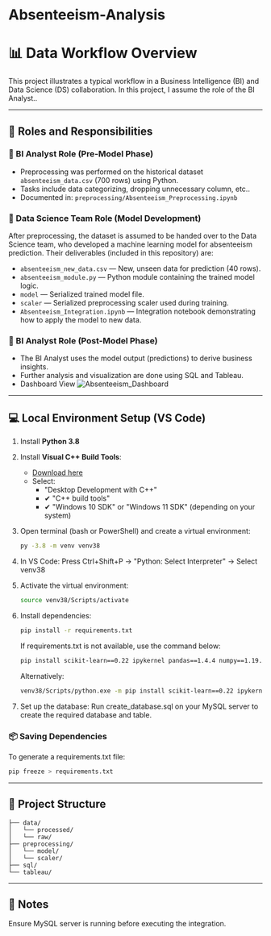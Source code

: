 # Absenteeism-Analysis

# 📊 Data Workflow Overview

This project illustrates a typical workflow in a Business Intelligence (BI) and Data Science (DS) collaboration. In this project, I assume the role of the BI Analyst..

---

## 🧩 Roles and Responsibilities

### 🔷 BI Analyst Role (Pre-Model Phase)

- Preprocessing was performed on the historical dataset `absenteeism_data.csv` (700 rows) using Python.
- Tasks include data categorizing, dropping unnecessary column, etc..
- Documented in: `preprocessing/Absenteeism_Preprocessing.ipynb`

### 🔷 Data Science Team Role (Model Development)

After preprocessing, the dataset is assumed to be handed over to the Data Science team, who developed a machine learning model for absenteeism prediction. Their deliverables (included in this repository) are:

- `absenteeism_new_data.csv` — New, unseen data for prediction (40 rows).
- `absenteeism_module.py` — Python module containing the trained model logic.
- `model` — Serialized trained model file.
- `scaler` — Serialized preprocessing scaler used during training.
- `Absenteeism_Integration.ipynb` — Integration notebook demonstrating how to apply the model to new data.

### 🔷 BI Analyst Role (Post-Model Phase)

- The BI Analyst uses the model output (predictions) to derive business insights.
- Further analysis and visualization are done using SQL and Tableau.
- Dashboard View
  ![Absenteeism_Dashboard](https://github.com/user-attachments/assets/759696eb-b72f-43a4-97fb-8be9f2498fba)

---

## 💻 Local Environment Setup (VS Code)

1. Install **Python 3.8**
2. Install **Visual C++ Build Tools**:

   - [Download here](https://visualstudio.microsoft.com/visual-cpp-build-tools/)
   - Select:
     - "Desktop Development with C++"
     - ✔ "C++ build tools"
     - ✔ "Windows 10 SDK" or "Windows 11 SDK" (depending on your system)

3. Open terminal (bash or PowerShell) and create a virtual environment:
   ```bash
   py -3.8 -m venv venv38
   ```
4. In VS Code:
   Press Ctrl+Shift+P → "Python: Select Interpreter" → Select venv38
5. Activate the virtual environment:
   ```bash
   source venv38/Scripts/activate
   ```
6. Install dependencies:
   ```bash
   pip install -r requirements.txt
   ```
   If requirements.txt is not available, use the command below:
   ```bash
   pip install scikit-learn==0.22 ipykernel pandas==1.4.4 numpy==1.19.5 pymysql
   ```
   Alternatively:
   ```bash
   venv38/Scripts/python.exe -m pip install scikit-learn==0.22 ipykernel pandas==1.4.4 numpy==1.19.5 pymysql
   ```
7. Set up the database:
   Run create_database.sql on your MySQL server to create the required database and table.

### 📦 Saving Dependencies

To generate a requirements.txt file:

```bash
pip freeze > requirements.txt
```

---

## 📁 Project Structure

```pgsql
├── data/
│   └── processed/
│   └── raw/
├── preprocessing/
│   └── model/
│   └── scaler/
├── sql/
└── tableau/
```

---

## 📌 Notes

Ensure MySQL server is running before executing the integration.
